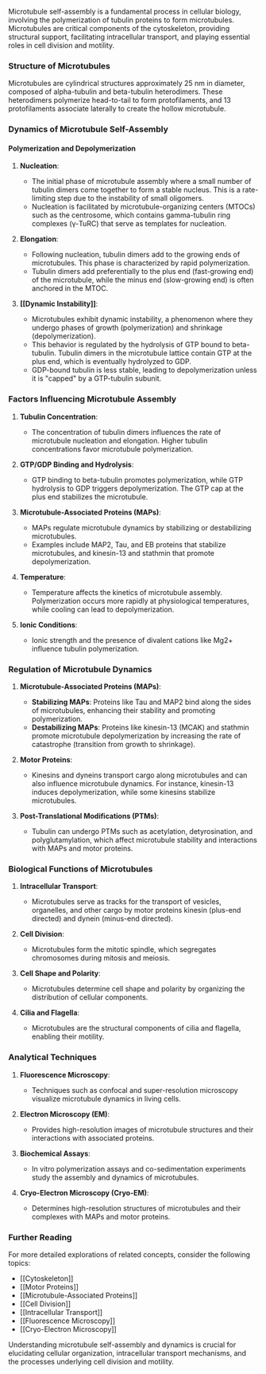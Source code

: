 Microtubule self-assembly is a fundamental process in cellular biology, involving the polymerization of tubulin proteins to form microtubules. Microtubules are critical components of the cytoskeleton, providing structural support, facilitating intracellular transport, and playing essential roles in cell division and motility.

### Structure of Microtubules

Microtubules are cylindrical structures approximately 25 nm in diameter, composed of alpha-tubulin and beta-tubulin heterodimers. These heterodimers polymerize head-to-tail to form protofilaments, and 13 protofilaments associate laterally to create the hollow microtubule.

### Dynamics of Microtubule Self-Assembly

#### Polymerization and Depolymerization

1. **Nucleation**:
   - The initial phase of microtubule assembly where a small number of tubulin dimers come together to form a stable nucleus. This is a rate-limiting step due to the instability of small oligomers.
   - Nucleation is facilitated by microtubule-organizing centers (MTOCs) such as the centrosome, which contains gamma-tubulin ring complexes (γ-TuRC) that serve as templates for nucleation.

2. **Elongation**:
   - Following nucleation, tubulin dimers add to the growing ends of microtubules. This phase is characterized by rapid polymerization.
   - Tubulin dimers add preferentially to the plus end (fast-growing end) of the microtubule, while the minus end (slow-growing end) is often anchored in the MTOC.

3. **[[Dynamic Instability]]**:
   - Microtubules exhibit dynamic instability, a phenomenon where they undergo phases of growth (polymerization) and shrinkage (depolymerization).
   - This behavior is regulated by the hydrolysis of GTP bound to beta-tubulin. Tubulin dimers in the microtubule lattice contain GTP at the plus end, which is eventually hydrolyzed to GDP.
   - GDP-bound tubulin is less stable, leading to depolymerization unless it is "capped" by a GTP-tubulin subunit.

### Factors Influencing Microtubule Assembly

1. **Tubulin Concentration**:
   - The concentration of tubulin dimers influences the rate of microtubule nucleation and elongation. Higher tubulin concentrations favor microtubule polymerization.

2. **GTP/GDP Binding and Hydrolysis**:
   - GTP binding to beta-tubulin promotes polymerization, while GTP hydrolysis to GDP triggers depolymerization. The GTP cap at the plus end stabilizes the microtubule.

3. **Microtubule-Associated Proteins (MAPs)**:
   - MAPs regulate microtubule dynamics by stabilizing or destabilizing microtubules.
   - Examples include MAP2, Tau, and EB proteins that stabilize microtubules, and kinesin-13 and stathmin that promote depolymerization.

4. **Temperature**:
   - Temperature affects the kinetics of microtubule assembly. Polymerization occurs more rapidly at physiological temperatures, while cooling can lead to depolymerization.

5. **Ionic Conditions**:
   - Ionic strength and the presence of divalent cations like Mg2+ influence tubulin polymerization.

### Regulation of Microtubule Dynamics

1. **Microtubule-Associated Proteins (MAPs)**:
   - **Stabilizing MAPs**: Proteins like Tau and MAP2 bind along the sides of microtubules, enhancing their stability and promoting polymerization.
   - **Destabilizing MAPs**: Proteins like kinesin-13 (MCAK) and stathmin promote microtubule depolymerization by increasing the rate of catastrophe (transition from growth to shrinkage).

2. **Motor Proteins**:
   - Kinesins and dyneins transport cargo along microtubules and can also influence microtubule dynamics. For instance, kinesin-13 induces depolymerization, while some kinesins stabilize microtubules.

3. **Post-Translational Modifications (PTMs)**:
   - Tubulin can undergo PTMs such as acetylation, detyrosination, and polyglutamylation, which affect microtubule stability and interactions with MAPs and motor proteins.

### Biological Functions of Microtubules

1. **Intracellular Transport**:
   - Microtubules serve as tracks for the transport of vesicles, organelles, and other cargo by motor proteins kinesin (plus-end directed) and dynein (minus-end directed).

2. **Cell Division**:
   - Microtubules form the mitotic spindle, which segregates chromosomes during mitosis and meiosis.

3. **Cell Shape and Polarity**:
   - Microtubules determine cell shape and polarity by organizing the distribution of cellular components.

4. **Cilia and Flagella**:
   - Microtubules are the structural components of cilia and flagella, enabling their motility.

### Analytical Techniques

1. **Fluorescence Microscopy**:
   - Techniques such as confocal and super-resolution microscopy visualize microtubule dynamics in living cells.

2. **Electron Microscopy (EM)**:
   - Provides high-resolution images of microtubule structures and their interactions with associated proteins.

3. **Biochemical Assays**:
   - In vitro polymerization assays and co-sedimentation experiments study the assembly and dynamics of microtubules.

4. **Cryo-Electron Microscopy (Cryo-EM)**:
   - Determines high-resolution structures of microtubules and their complexes with MAPs and motor proteins.

### Further Reading

For more detailed explorations of related concepts, consider the following topics:
- [[Cytoskeleton]]
- [[Motor Proteins]]
- [[Microtubule-Associated Proteins]]
- [[Cell Division]]
- [[Intracellular Transport]]
- [[Fluorescence Microscopy]]
- [[Cryo-Electron Microscopy]]

Understanding microtubule self-assembly and dynamics is crucial for elucidating cellular organization, intracellular transport mechanisms, and the processes underlying cell division and motility.